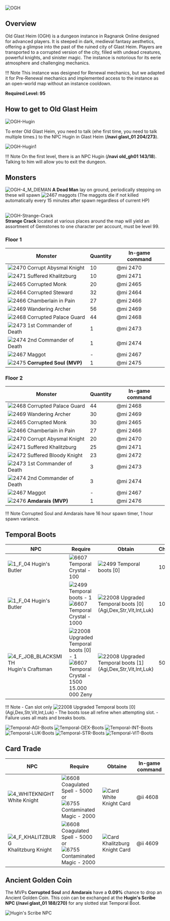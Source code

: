 ![OGH](img/OGH.jpg)

## Overview

Old Glast Heim (OGH) is a dungeon instance in Ragnarok Online designed for advanced players. It is steeped in dark, medieval fantasy aesthetics, offering a glimpse into the past of the ruined city of Glast Heim. Players are transported to a corrupted version of the city, filled with undead creatures, powerful knights, and sinister magic. The instance is notorious for its eerie atmosphere and challenging mechanics.

!!! Note
    This instance was designed for Renewal mechanics, but we adapted it for Pre-Renewal mechanics and implemented access to the instance as an open-world map without an instance cooldown.

**Required Level: 95**

## How to get to Old Glast Heim

![OGH-Hugin](img/OGH-Hugin.png)<br>

To enter Old Glast Heim, you need to talk (еhe first time, you need to talk multiple times.) to the NPC Hugin in Glast Heim (**/navi glast_01 204/273**).

 ![OGH-Hugin1](img/OGH-Hugin1.png)

!!! Note
    On the first level, there is an NPC Hugin (**/navi old_gh01 143/18**). Talking to him will allow you to exit the dungeon.

## Monsters

![OGH-4_M_DIEMAN](img/OGH/4_M_DIEMAN.gif) **A Dead Man** lay on ground, periodically stepping on these will spawn ![2467](img/OGH/2467.gif) maggots (The maggots die if not killed automatically every 15 minutes after spawn regardless of current HP)<br><br>

![OGH-Strange-Crack](img/OGH/OGH-Strange-Crack.png)<br>
**Strange Crack** located at various places around the map will yield an assortment of Gemstones to one character per account, must be level 99.

### Floor 1

| Monster | Quantity | In-game command |
|---------|----------|----------|
| ![2470](img/OGH/2470.gif) Corrupt Abysmal Knight | 10 | @mi 2470 |
| ![2471](img/OGH/2471.gif) Suffered Khalitzburg | 10 | @mi 2471 |
| ![2465](img/OGH/2465.gif) Corrupted Monk | 20 | @mi 2465 |
| ![2464](img/OGH/2464.gif) Corrupted Steward | 32 | @mi 2464 |
| ![2466](img/OGH/2466.gif) Chamberlain in Pain | 27 | @mi 2466 |
| ![2469](img/OGH/2469.gif) Wandering Archer | 56 | @mi 2469 |
| ![2468](img/OGH/2468.gif) Corrupted Palace Guard | 44 | @mi 2468 |
| ![2473](img/OGH/2473.gif) 1st Commander of Death | 1 | @mi 2473 |
| ![2474](img/OGH/2474.gif) 2nd Commander of Death | 1 | @mi 2474 |
| ![2467](img/OGH/2467.gif) Maggot | - | @mi 2467 |
| ![2475](img/OGH/2475.gif) **Corrupted Soul (MVP)** | 1 | @mi 2475 |

### Floor 2

| Monster | Quantity | In-game command |
|---------|----------|----------|
| ![2468](img/OGH/2468.gif) Corrupted Palace Guard | 44 | @mi 2468 |
| ![2469](img/OGH/2469.gif) Wandering Archer | 30 | @mi 2469 |
| ![2465](img/OGH/2465.gif) Corrupted Monk | 30 | @mi 2465 |
| ![2466](img/OGH/2466.gif) Chamberlain in Pain | 27 | @mi 2466 |
| ![2470](img/OGH/2470.gif) Corrupt Abysmal Knight | 20 | @mi 2470 |
| ![2471](img/OGH/2471.gif) Suffered Khalitzburg | 25| @mi 2471 |
| ![2472](img/OGH/2472.gif) Suffered Bloody Knight | 23 | @mi 2472 |
| ![2473](img/OGH/2473.gif) 1st Commander of Death | 3 | @mi 2473 |
| ![2474](img/OGH/2474.gif) 2nd Commander of Death | 3 | @mi 2474 |
| ![2467](img/OGH/2467.gif) Maggot | - | @mi 2467 |
| ![2476](img/OGH/2476.gif) **Amdarais (MVP)** | 1 | @mi 2476 |

!!! Note
    Corrupted Soul and Amdarais have 16 hour spawn timer, 1 hour spawn variance.

## Temporal Boots

| NPC | Require | Obtain | Chance |
|-----|---------|---------|--------|
| ![1_F_04](img/OGH/1_F_04.gif) Hugin's Butler | ![6607](img/OGH/6607.gif) Temporal Crystal - 100 | ![2499](img/OGH/2499.gif) Temporal boots [0] | 100% |
| ![1_F_04](img/OGH/1_F_04.gif) Hugin's Butler | ![2499](img/OGH/2499.gif) Temporal boots - 1<br> ![6607](img/OGH/6607.gif) Temporal Crystal - 1000 | ![22008](img/OGH/22008.gif) Upgraded Temporal boots [0] (Agi,Dex,Str,Vit,Int,Luk) | 100% |
| ![4_F_JOB_BLACKSMITH](img/OGH/4_F_JOB_BLACKSMITH.gif) Hugin's Craftsman | ![22008](img/OGH/22008.gif) Upgraded Temporal boots [0] - 1<br> ![6607](img/OGH/6607.gif) Temporal Crystal - 1500<br> 15.000 000 Zeny | ![22008](img/OGH/22008.gif) Upgraded Temporal boots [1] (Agi,Dex,Str,Vit,Int,Luk) | 50% |

!!! Note
    - Can slot only ![22008](img/OGH/22008.gif) Upgraded Temporal boots [0] (Agi,Dex,Str,Vit,Int,Luk)
    - The boots lose all refine when attempting slot.
    - Failure uses all mats and breaks boots.

![Temporal-AGI-Boots](img/OGH/Temporal-AGI-Boots.png) ![Temporal-DEX-Boots](img/OGH/Temporal-DEX-Boots.png) ![Temporal-INT-Boots](img/OGH/Temporal-INT-Boots.png) ![Temporal-LUK-Boots](img/OGH/Temporal-LUK-Boots.png) ![Temporal-STR-Boots](img/OGH/Temporal-STR-Boots.png) ![Temporal-VIT-Boots](img/OGH/Temporal-VIT-Boots.png)

## Card Trade

| NPC | Require | Obtaine | In-game command |
|-----|---------|---------|-----------------|
| ![4_WHITEKNIGHT](img/OGH/4_WHITEKNIGHT.gif) White Knight | ![6608](img/OGH/6608.gif) Coagulated Spell - 5000 or<br> ![6755](img/OGH/6755.gif) Contaminated Magic - 2000 | ![Card](img/card-1.gif) White Knight Card | @ii 4608 |
| ![4_F_KHALITZBURG](img/OGH/4_F_KHALITZBURG.gif) Khalitzburg Knight | ![6608](img/OGH/6608.gif) Coagulated Spell - 5000 or<br> ![6755](img/OGH/6755.gif) Contaminated Magic - 2000 | ![Card](img/card-1.gif) Khalitzburg Knight Card | @ii 4609 |

## Ancient Golden Coin

The MVPs **Corrupted Soul** and **Amdarais** have a **0.09%** chance to drop an Ancient Golden Coin. This coin can be exchanged at the **Hugin's Scribe NPC (/navi glast_01 188/270)** for any slotted stat Temporal Boot.  

![Hugin's Scribe NPC](img/OGH/Hugin's-Scribe-NPC.png)